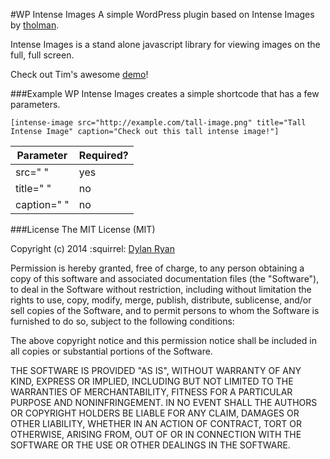 #WP Intense Images
A simple WordPress plugin based on Intense Images by [tholman](https://github.com/tholman/intense-images).

Intense Images is a stand alone javascript library for viewing images on the full, full screen.

Check out Tim's awesome [demo](http://tholman.com/intense-images/)!

###Example
WP Intense Images creates a simple shortcode that has a few parameters.
```
[intense-image src="http://example.com/tall-image.png" title="Tall Intense Image" caption="Check out this tall intense image!"]
```

Parameter | Required?
--------- | ------------
src=" " | yes
title=" " | no
caption=" " | no

###License
The MIT License (MIT)

Copyright (c) 2014 :squirrel: [Dylan Ryan](mailto:drryan@ncsu.edu) 

Permission is hereby granted, free of charge, to any person obtaining a copy
of this software and associated documentation files (the "Software"), to deal
in the Software without restriction, including without limitation the rights
to use, copy, modify, merge, publish, distribute, sublicense, and/or sell
copies of the Software, and to permit persons to whom the Software is
furnished to do so, subject to the following conditions:

The above copyright notice and this permission notice shall be included in all
copies or substantial portions of the Software.

THE SOFTWARE IS PROVIDED "AS IS", WITHOUT WARRANTY OF ANY KIND, EXPRESS OR
IMPLIED, INCLUDING BUT NOT LIMITED TO THE WARRANTIES OF MERCHANTABILITY,
FITNESS FOR A PARTICULAR PURPOSE AND NONINFRINGEMENT. IN NO EVENT SHALL THE
AUTHORS OR COPYRIGHT HOLDERS BE LIABLE FOR ANY CLAIM, DAMAGES OR OTHER
LIABILITY, WHETHER IN AN ACTION OF CONTRACT, TORT OR OTHERWISE, ARISING FROM,
OUT OF OR IN CONNECTION WITH THE SOFTWARE OR THE USE OR OTHER DEALINGS IN THE
SOFTWARE.


